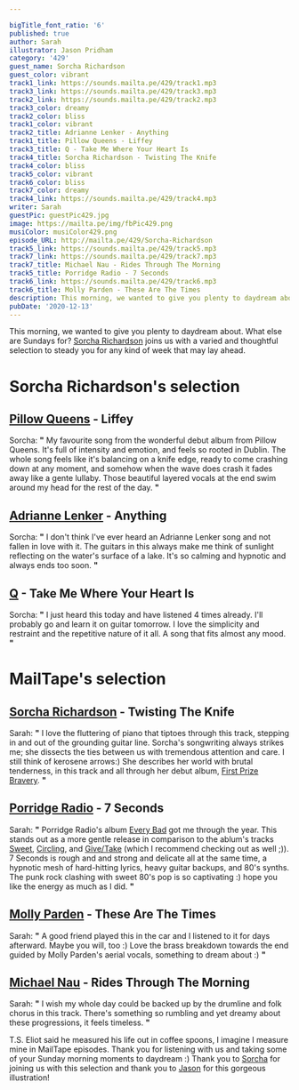 ```yaml
---

bigTitle_font_ratio: '6'
published: true
author: Sarah
illustrator: Jason Pridham
category: '429'
guest_name: Sorcha Richardson
guest_color: vibrant
track1_link: https://sounds.mailta.pe/429/track1.mp3
track3_link: https://sounds.mailta.pe/429/track3.mp3
track2_link: https://sounds.mailta.pe/429/track2.mp3
track3_color: dreamy
track2_color: bliss
track1_color: vibrant
track2_title: Adrianne Lenker - Anything
track1_title: Pillow Queens - Liffey
track3_title: Q - Take Me Where Your Heart Is
track4_title: Sorcha Richardson - Twisting The Knife
track4_color: bliss
track5_color: vibrant
track6_color: bliss
track7_color: dreamy
track4_link: https://sounds.mailta.pe/429/track4.mp3
writer: Sarah
guestPic: guestPic429.jpg
image: https://mailta.pe/img/fbPic429.png
musiColor: musiColor429.png
episode_URL: http://mailta.pe/429/Sorcha-Richardson
track5_link: https://sounds.mailta.pe/429/track5.mp3
track7_link: https://sounds.mailta.pe/429/track7.mp3
track7_title: Michael Nau - Rides Through The Morning
track5_title: Porridge Radio - 7 Seconds
track6_link: https://sounds.mailta.pe/429/track6.mp3
track6_title: Molly Parden - These Are The Times
description: This morning, we wanted to give you plenty to daydream about. What else are Sundays for? Sorcha Richardson joins us with a varied and thoughtful selection to steady you for any kind of week that may lay ahead.
pubDate: '2020-12-13'
---
```

 This morning, we wanted to give you plenty to daydream about. What else are Sundays for? [Sorcha Richardson](https://sorcharichardson.bandcamp.com/album/first-prize-bravery) joins us with a varied and thoughtful selection to steady you for any kind of week that may lay ahead.


# Sorcha Richardson's selection

## [Pillow Queens](https://pillowqueens.bandcamp.com/album/in-waiting-2) - Liffey
Sorcha: **"** My favourite song from the wonderful debut album from Pillow Queens. It's full of intensity and emotion, and feels so rooted in Dublin. The whole song feels like it's balancing on a knife edge, ready to come crashing down at any moment, and somehow when the wave does crash it fades away like a gente lullaby. Those beautiful layered vocals at the end swim around my head for the rest of the day. **"** 

## [Adrianne Lenker](https://adriannelenker.bandcamp.com/) - Anything
Sorcha: **"** I don't think I've ever heard an Adrianne Lenker song and not fallen in love with it. The guitars in this always make me think of sunlight reflecting on the water's surface of a lake. It's so calming and hypnotic and always ends too soon. **"**  

## [Q](https://soundcloud.com/boymeetseuphoria) - Take Me Where Your Heart Is
Sorcha: **"** I just heard this today and have listened 4 times already. I'll probably go and learn it on guitar tomorrow. I love the simplicity and restraint and the repetitive nature of it all. A song that fits almost any mood. **"** 

# MailTape's selection

## [Sorcha Richardson](https://sorcharichardson.bandcamp.com/) - Twisting The Knife
Sarah: **"** I love the fluttering of piano that tiptoes through this track, stepping in and out of the grounding guitar line. Sorcha's songwriting always strikes me; she dissects the ties between us with tremendous attention and care. I still think of kerosene arrows:) She describes her world with brutal tenderness, in this track and all through her debut album, [First Prize Bravery](https://sorcharichardson.bandcamp.com/album/first-prize-bravery). **"** 

## [Porridge Radio](https://porridgeradio.bandcamp.com/) - 7 Seconds
Sarah: **"** Porridge Radio's album [Every Bad](https://porridgeradio.bandcamp.com/album/every-bad) got me through the year. This stands out as a more gentle release in comparison to the ablum's tracks [Sweet](https://porridgeradio.bandcamp.com/album/every-bad), [Circling](https://porridgeradio.bandcamp.com/album/every-bad), and [Give/Take](https://porridgeradio.bandcamp.com/album/every-bad) (which I recommend checking out as well ;)). 7 Seconds is rough and and strong and delicate all at the same time, a hypnotic mesh of hard-hitting lyrics, heavy guitar backups, and 80's synths. The punk rock clashing with sweet 80's pop is so captivating :) hope you like the energy as much as I did. **"** 

## [Molly Parden](https://mildlife.com.au) - These Are The Times
Sarah: **"** A good friend played this in the car and I listened to it for days afterward. Maybe you will, too :) Love the brass breakdown towards the end guided by Molly Parden's aerial vocals, something to dream about :) **"** 

## [Michael Nau](https://www.michaelnau.com/) - Rides Through The Morning
Sarah: **"** I wish my whole day could be backed up by the drumline and folk chorus in this track. There's something so rumbling and yet dreamy about these progressions, it feels timeless. **"** 

 T.S. Eliot said he measured his life out in coffee spoons, I imagine I measure mine in MailTape episodes. Thank you for listening with us and taking some of your Sunday morning moments to daydream :) Thank you to [Sorcha](https://sorcharichardson.bandcamp.com/album/first-prize-bravery) for joining us with this selection and thank you to [Jason](https://www.instagram.com/grancharismo/?hl=en) for this gorgeous illustration!
 
